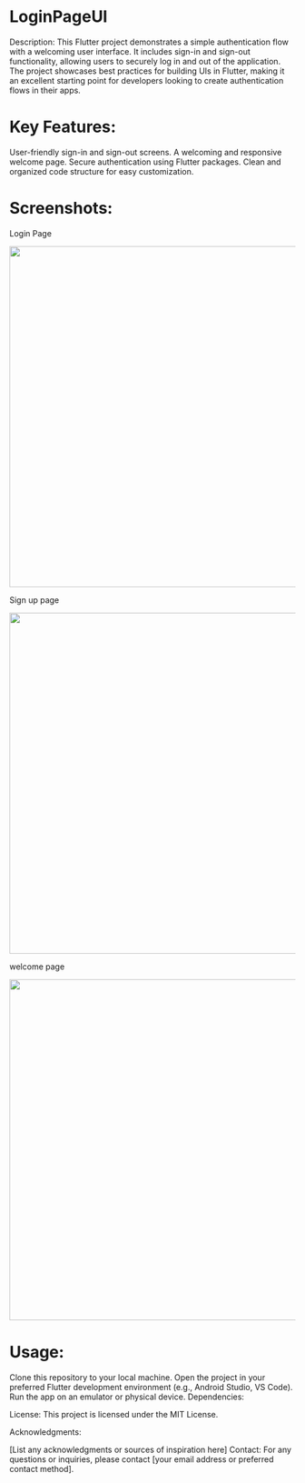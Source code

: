 # LoginPageUI
 Description:
This Flutter project demonstrates a simple authentication flow with a welcoming user interface. It includes sign-in and sign-out functionality, allowing users to securely log in and out of the application. The project showcases best practices for building UIs in Flutter, making it an excellent starting point for developers looking to create authentication flows in their apps.

# Key Features:

User-friendly sign-in and sign-out screens.
A welcoming and responsive welcome page.
Secure authentication using Flutter packages.
Clean and organized code structure for easy customization.


# Screenshots:
Login Page

<img src="https://github.com/Sourav0174/LoginPageUI/assets/146104055/cbe776a3-0d24-4588-8778-98c63732ed00" width = 600 >

Sign up page

<img src="https://github.com/Sourav0174/LoginPageUI/assets/146104055/bde42883-2d18-439f-b793-f36cd2c200da" width = 600 >

welcome page

<img src="https://github.com/Sourav0174/LoginPageUI/assets/146104055/0aa3eac9-f4c5-4295-b465-2045fae0ceb8" width = 600 >



# Usage:

Clone this repository to your local machine.
Open the project in your preferred Flutter development environment (e.g., Android Studio, VS Code).
Run the app on an emulator or physical device.
Dependencies:



License:
This project is licensed under the MIT License.

Acknowledgments:

[List any acknowledgments or sources of inspiration here]
Contact:
For any questions or inquiries, please contact [your email address or preferred contact method].

